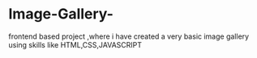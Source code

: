 # Image-Gallery-
frontend based project ,where i have created a very basic image gallery using skills like HTML,CSS,JAVASCRIPT
